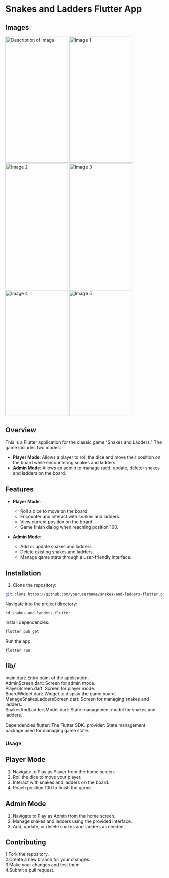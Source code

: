 # Snakes and Ladders Flutter App

## Images
<img src="https://github.com/user-attachments/assets/a243c16b-684a-47d9-a23f-470bf623f2b3" alt="Description of Image" width="200" height="400">
<img src="https://github.com/user-attachments/assets/22a9f305-b95d-41f1-8404-65dac4f739b6" alt="Image 1" width="200" height="400">
<img src="https://github.com/user-attachments/assets/436f3d76-6a7b-4411-96d4-522476ccbe4c" alt="Image 2" width="200" height="400">
<img src="https://github.com/user-attachments/assets/b38ee5d9-de22-4958-93da-dd4c7d69915f" alt="Image 3" width="200" height="400">
<img src="https://github.com/user-attachments/assets/ddd966b9-9a14-45ab-9d6d-ef9556e6fe73" alt="Image 4" width="200" height="400">
<img src="https://github.com/user-attachments/assets/11304a20-8c6d-4bdc-8d73-26fa3506fa74" alt="Image 5" width="200" height="400">



## Overview

This is a Flutter application for the classic game "Snakes and Ladders." The game includes two modes:
- **Player Mode**: Allows a player to roll the dice and move their position on the board while encountering snakes and ladders.
- **Admin Mode**: Allows an admin to manage (add, update, delete) snakes and ladders on the board.

## Features

- **Player Mode**:
  - Roll a dice to move on the board.
  - Encounter and interact with snakes and ladders.
  - View current position on the board.
  - Game finish dialog when reaching position 100.

- **Admin Mode**:
  - Add or update snakes and ladders.
  - Delete existing snakes and ladders.
  - Manage game state through a user-friendly interface.

## Installation

1. Clone the repository:
```bash
git clone https://github.com/yourusername/snakes-and-ladders-flutter.git

```
Navigate into the project directory:
```
cd snakes-and-ladders-flutter
```
Install dependencies:
```
flutter pub get
```
Run the app:
```
flutter run
```
## lib/</br>
main.dart: Entry point of the application. </br>
AdminScreen.dart: Screen for admin mode.</br>
PlayerScreen.dart: Screen for player mode.</br>
BoardWidget.dart: Widget to display the game board.</br>
ManageSnakesLaddersScreen.dart: Screen for managing snakes and ladders.</br>
SnakesAndLaddersModel.dart: State management model for snakes and ladders.</br>


Dependencies
flutter: The Flutter SDK.
provider: State management package used for managing game state.


### Usage

## Player Mode
1. Navigate to Play as Player from the home screen.
2. Roll the dice to move your player.
3. Interact with snakes and ladders on the board.
4. Reach position 100 to finish the game.

## Admin Mode
1. Navigate to Play as Admin from the home screen.
2. Manage snakes and ladders using the provided interface.
3. Add, update, or delete snakes and ladders as needed.

## Contributing
1.Fork the repository.</br>
2.Create a new branch for your changes.</br>
3.Make your changes and test them.</br>
4.Submit a pull request.</br>
